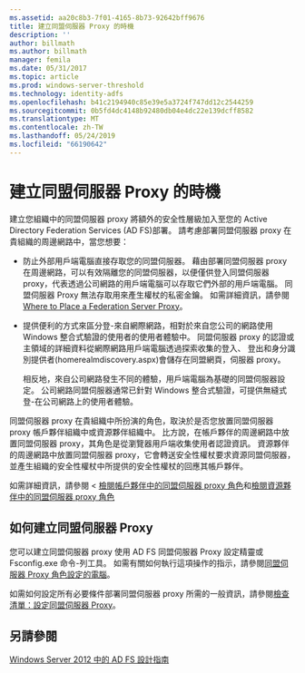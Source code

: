 ```yaml
---
ms.assetid: aa20c8b3-7f01-4165-8b73-92642bff9676
title: 建立同盟伺服器 Proxy 的時機
description: ''
author: billmath
ms.author: billmath
manager: femila
ms.date: 05/31/2017
ms.topic: article
ms.prod: windows-server-threshold
ms.technology: identity-adfs
ms.openlocfilehash: b41c2194940c85e39e5a3724f747dd12c2544259
ms.sourcegitcommit: 0b5fd4dc4148b92480db04e4dc22e139dcff8582
ms.translationtype: MT
ms.contentlocale: zh-TW
ms.lasthandoff: 05/24/2019
ms.locfileid: "66190642"
---
```

# <a name="when-to-create-a-federation-server-proxy"></a>建立同盟伺服器 Proxy 的時機

建立您組織中的同盟伺服器 proxy 將額外的安全性層級加入至您的 Active Directory Federation Services \(AD FS\)部署。 請考慮部署同盟伺服器 proxy 在貴組織的周邊網路中，當您想要：  
  
-   防止外部用戶端電腦直接存取您的同盟伺服器。 藉由部署同盟伺服器 proxy 在周邊網路，可以有效隔離您的同盟伺服器，以便僅供登入同盟伺服器 proxy，代表透過公司網路的用戶端電腦可以存取它們外部的用戶端電腦。 同盟伺服器 Proxy 無法存取用來產生權杖的私密金鑰。 如需詳細資訊，請參閱 [Where to Place a Federation Server Proxy](Where-to-Place-a-Federation-Server-Proxy.md)。  
  
-   提供便利的方式來區分登\-來自網際網路，相對於來自您公司的網路使用 Windows 整合式驗證的使用者的使用者體驗中。 同盟伺服器 proxy 的認證或主領域的詳細資料從網際網路用戶端電腦透過探索收集的登入、 登出和身分識別提供者\(homerealmdiscovery.aspx\)會儲存在同盟網頁，伺服器 proxy。  
  
    相反地，來自公司網路發生不同的體驗，用戶端電腦為基礎的同盟伺服器設定。 公司網路同盟伺服器通常已針對 Windows 整合式驗證，可提供無縫式登\-在公司網路上的使用者體驗。  
  
同盟伺服器 proxy 在貴組織中所扮演的角色，取決於是否您放置同盟伺服器 proxy 帳戶夥伴組織中或資源夥伴組織中。 比方說，在帳戶夥伴的周邊網路中放置同盟伺服器 proxy，其角色是從瀏覽器用戶端收集使用者認證資訊。 資源夥伴的周邊網路中放置同盟伺服器 proxy，它會轉送安全性權杖要求資源同盟伺服器，並產生組織的安全性權杖中所提供的安全性權杖的回應其帳戶夥伴。  
  
如需詳細資訊，請參閱 <<c0> [ 檢閱帳戶夥伴中的同盟伺服器 proxy 角色](Review-the-Role-of-the-Federation-Server-Proxy-in-the-Account-Partner.md)和[檢閱資源夥伴中的同盟伺服器 proxy 角色](Review-the-Role-of-the-Federation-Server-Proxy-in-the-Resource-Partner.md)  
  
## <a name="how-to-create-a-federation-server-proxy"></a>如何建立同盟伺服器 Proxy  
您可以建立同盟伺服器 proxy 使用 AD FS 同盟伺服器 Proxy 設定精靈或 Fsconfig.exe 命令\-列工具。 如需有關如何執行這項操作的指示，請參閱[同盟伺服器 Proxy 角色設定的電腦](../../ad-fs/deployment/Configure-a-Computer-for-the-Federation-Server-Proxy-Role.md)。  
  
如需如何設定所有必要條件部署同盟伺服器 proxy 所需的一般資訊，請參閱[檢查清單：設定同盟伺服器 Proxy](../../ad-fs/deployment/Checklist--Setting-Up-a-Federation-Server-Proxy.md)。  
  
## <a name="see-also"></a>另請參閱
[Windows Server 2012 中的 AD FS 設計指南](AD-FS-Design-Guide-in-Windows-Server-2012.md)

